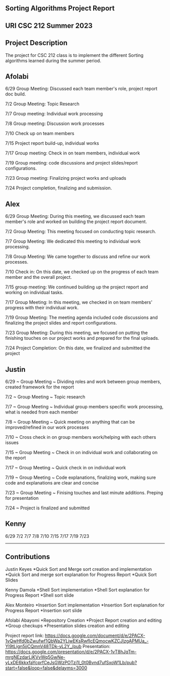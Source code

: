 Sorting Algorithms Project Report
--------
URI CSC 212 Summer 2023 
-----------


Project Description
-----------
The project for CSC 212 class is to implement the different Sorting algorithms learned during the summer period. 

Afolabi
--------
6/29 Group Meeting: Discussed each team member's role, project report doc build.

7/2  Group Meeting: Topic Research 

7/7  Group meeting: Individual work processing

7/8  Group meeting: Discussion work processes

7/10 Check up on team members

7/15  Project report build-up, individual works

7/17 Group meeting: Check in on team members, individual work

7/19 Group meeting: code discussions and project slides/report configurations.

7/23 Group meeting: Finalizing project works and uploads

7/24 Project completion, finalizing and submission.

Alex
------
6/29 Group Meeting:  During this meeting, we discussed each team member's role and worked on building the project report document.

7/2  Group Meeting: This meeting focused on conducting topic research.

7/7  Group Meeting: We dedicated this meeting to individual work processing.

7/8  Group Meeting: We came together to discuss and refine our work processes.

7/10 Check in: On this date, we checked up on the progress of each team member and the overall project.

7/15 group meeting: We continued building up the project report and working on individual tasks.

7/17 Group Meeting: In this meeting, we checked in on team members' progress with their individual work.

7/19 Group Meeting: The meeting agenda included code discussions and finalizing the project slides and report configurations.

7/23 Group Meeting: During this meeting, we focused on putting the finishing touches on our project works and prepared for the final uploads.

7/24 Project Completion: On this date, we finalized and submitted the project


Justin
------
6/29 ~ Group Meeting ~ Dividing roles and work between group members, created framework for the report

7/2 ~ Group Meeting ~ Topic research

7/7 ~ Group Meeting ~ Individual group members specific work processing, what is needed from each member

7/8 ~ Group Meeting ~ Quick meeting on anything that can be improved/refined in our work processes

7/10 ~ Cross check in on group members work/helping with each others issues

7/15 ~ Group Meeting ~ Check in on individual work and collaborating on the report

7/17 ~ Group Meeting ~ Quick check in on individual work

7/19 ~ Group Meeting ~ Code explanations, finalizing work, making sure code and explanations are clear and concise

7/23 ~ Group Meeting ~ Finising touches and last minute additions. Preping for presentation

7/24 ~ Project is finalized and submitted

Kenny
------
6/29
7/2
7/7
7/8
7/10
7/15
7/17
7/19
7/23


--------------------------------------------------------------------------

Contributions
-------------
Justin Keyes 
*Quick Sort and Merge sort creation and implementation
 *Quick Sort and merge sort explanation for Progress Report
 *Quick Sort Slides

Kenny Damola
 *Shell Sort implementation
 *Shell Sort explanation for Progress Report
 *Shell sort slide

Alex Monteiro 
 *Insertion Sort implementation
 *Insertion Sort explanation for Progress Report
 *Insertion sort slide

Afolabi Abayomi
 *Repository Creation
 *Project Report creation and editing
*Group checkups
 *Presentation slides creation and editing

Project report link: https://docs.google.com/document/d/e/2PACX-1vQwHfd0bZwufwf1QbWa2YLjwEKsRwfIcEQmocwKZCJlzgAPMUa_-Yl9tLign5jjCQmnV48TDk-yL2Y_/pub
Presentation: https://docs.google.com/presentation/d/e/2PACX-1vT8hJqTm-mrgNEzdarLjKVvWq5GwNe-yLxDE6kkxfaYcprfCeJsGWzPOTzj1l_0t0Bvnd7ufSxoW1Lb/pub?start=false&loop=false&delayms=3000

